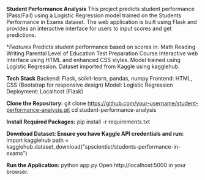 **Student Performance Analysis**
   This project predicts student performance (Pass/Fail) using a Logistic Regression model trained on the Students Performance in Exams dataset.
   The web application is built using Flask and provides an interactive interface for users to input scores and get predictions.

**Features*
   Predicts student performance based on scores in:
        Math
        Reading
        Writing
        Parental Level of Education
        Test Preparation Course
   Interactive web interface using HTML and enhanced CSS styles.
   Model trained using Logistic Regression.
   Dataset imported from Kaggle using kagglehub.

**Tech Stack**
    Backend: Flask, scikit-learn, pandas, numpy
    Frontend: HTML, CSS (Bootstrap for responsive design)
    Model: Logistic Regression
    Deployment: Localhost (Flask)
    
**Clone the Repository:**
    git clone https://github.com/your-username/student-performance-analysis.git
    cd student-performance-analysis
    
**Install Required Packages:**
    pip install -r requirements.txt
    
**Download Dataset: Ensure you have Kaggle API credentials and run:**
    import kagglehub
    path = kagglehub.dataset_download("spscientist/students-performance-in-exams")
    
**Run the Application:**
    python app.py
Open http://localhost:5000 in your browser.




